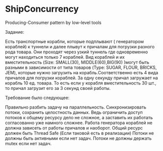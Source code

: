 # ShipConcurrency
Producing-Consumer pattern by low-level tools 

Задание:

Есть транспортные корабли, которые подплывают ( генератором кораблей) к туннели и далее плывут к причалам для погрузки разного рода товара.
Они проходят через узкий туннель где одновременно могут находиться только 7 кораблей. 
Вид кораблей  и их вместительность (Size: SMALL(30), MIDDLE(60),BIG(90) )могут быть разными в зависимости от типа товаров (Type: SUGAR, FLOUR, BRICKS, JEM), которые нужно загрузить на корабль.Cоответственно есть 4 вида причалов для погрузки кораблей. За одну секунду причал загружает на корабль 10 ед. товара. То есть если у корабля вместительность 30 шт., то причал загрузит его за 3 секунд своей работы.

Требование было следующее:

Правильно разбить задачу на параллельность.
Синхронизировать потоки, сохранить целостность данных. Ведь ограничить доступ потоков к общему ресурсу дело не сложное, а заставить их работать согласованно уже намного сложнее.
Работа генератора кораблей не должна зависеть от работы причалов и наоборот.
Общий ресурс должен быть Thread Safe (Если таковой есть в реализации)
Потоки не должны быть активными если нет задач.
Потоки не должны держать mutex если нет задач.

